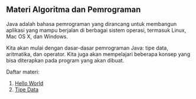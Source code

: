 Materi Algoritma dan Pemrograman
-----

Java adalah bahasa pemrograman yang dirancang untuk membangun aplikasi yang mampu berjalan di berbagai sistem operasi, termasuk Linux, Mac OS X, dan Windows. 

Kita akan mulai dengan dasar-dasar pemrograman Java: tipe data, aritmatika, dan operator. Kita juga akan mempelajari beberapa konsep yang bisa diterapkan pada program yang akan dibuat. 

Daftar materi:
1. [Hello World](/paths/part1.md)
2. [Tipe Data](/paths/part2.md)